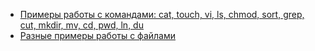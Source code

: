 - [Примеры работы с командами: cat, touch, vi, ls, chmod, sort, grep, cut, mkdir, mv, cd, pwd, ln, du](cat-touch-vi-ls-chmod-sort-grep-cut-mkdir-mv-cd-pwd-ln-du/)
- [Разные примеры работы с файлами](work-with-files/)

